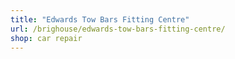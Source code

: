 ```yaml
---
title: "Edwards Tow Bars Fitting Centre"
url: /brighouse/edwards-tow-bars-fitting-centre/
shop: car repair
---
```

